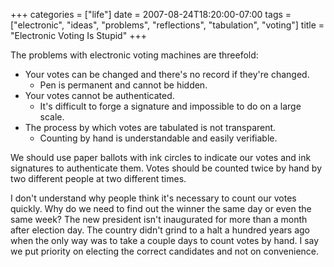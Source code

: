 +++
categories = ["life"]
date = 2007-08-24T18:20:00-07:00
tags = ["electronic", "ideas", "problems", "reflections", "tabulation", "voting"]
title = "Electronic Voting Is Stupid"
+++

The problems with electronic voting machines are threefold:

- Your votes can be changed and there's no record if they're changed.
	- Pen is permanent and cannot be hidden.
- Your votes cannot be authenticated.
	- It's difficult to forge a signature and impossible to do on a large scale.
- The process by which votes are tabulated is not transparent.
	- Counting by hand is understandable and easily verifiable.

We should use paper ballots with ink circles to indicate our votes and ink signatures to authenticate them. Votes should be counted twice by hand by two different people at two different times.

I don't understand why people think it's necessary to count our votes quickly. Why do we need to find out the winner the same day or even the same week? The new president isn't inaugurated for more than a month after election day. The country didn't grind to a halt a hundred years ago when the only way was to take a couple days to count votes by hand. I say we put priority on electing the correct candidates and not on convenience.
